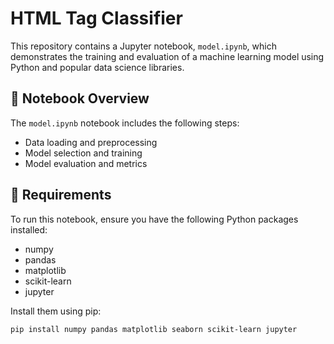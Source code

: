 # HTML Tag Classifier

This repository contains a Jupyter notebook, `model.ipynb`, which demonstrates the training and evaluation of a machine learning model using Python and popular data science libraries.

## 📘 Notebook Overview

The `model.ipynb` notebook includes the following steps:

- Data loading and preprocessing
- Model selection and training
- Model evaluation and metrics


## 🧰 Requirements

To run this notebook, ensure you have the following Python packages installed:

- numpy
- pandas
- matplotlib
- scikit-learn
- jupyter

Install them using pip:

```bash
pip install numpy pandas matplotlib seaborn scikit-learn jupyter
